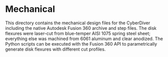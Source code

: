 # Mechanical

This directory contains the mechanical design files for the CyberDiver including the native Autodesk Fusion 360 archive and step files. The disk flexures were laser-cut from blue-temper AISI 1075 spring steel sheet; everything else was machined from 6061 aluminum and clear anodized. The Python scripts can be executed with the Fusion 360 API to parametrically generate disk flexures with different cut profiles.
